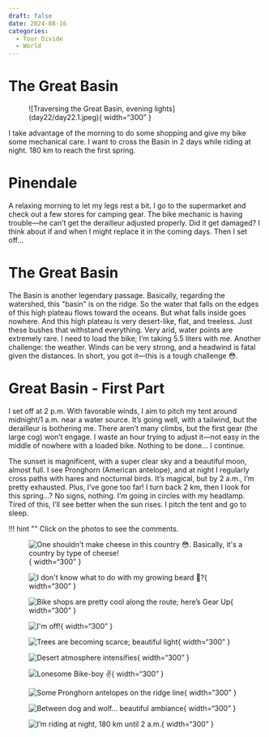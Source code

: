 ```yaml
---
draft: false 
date: 2024-08-16
categories:
  - Tour Divide
  - World
---
```


# The Great Basin

<figure markdown>
![Traversing the Great Basin, evening lights](day22/day22.1.jpeg){ width=“300” }
</figure>

I take advantage of the morning to do some shopping and give my bike some mechanical care. I want to cross the Basin in 2 days while riding at night. 180 km to reach the first spring.

<!-- more -->

# Pinendale 

A relaxing morning to let my legs rest a bit. I go to the supermarket and check out a few stores for camping gear. The bike mechanic is having trouble—he can’t get the derailleur adjusted properly. Did it get damaged? I think about if and when I might replace it in the coming days. Then I set off...

# The Great Basin

The Basin is another legendary passage. Basically, regarding the watershed, this "basin" is on the ridge. So the water that falls on the edges of this high plateau flows toward the oceans. But what falls inside goes nowhere. And this high plateau is very desert-like, flat, and treeless. Just these bushes that withstand everything. Very arid, water points are extremely rare. I need to load the bike; I’m taking 5.5 liters with me. Another challenge: the weather. Winds can be very strong, and a headwind is fatal given the distances. In short, you got it—this is a tough challenge 😳.

# Great Basin - First Part

I set off at 2 p.m. With favorable winds, I aim to pitch my tent around midnight/1 a.m. near a water source. It’s going well, with a tailwind, but the derailleur is bothering me. There aren’t many climbs, but the first gear (the large cog) won’t engage. I waste an hour trying to adjust it—not easy in the middle of nowhere with a loaded bike. Nothing to be done... I continue.

The sunset is magnificent, with a super clear sky and a beautiful moon, almost full. I see Pronghorn (American antelope), and at night I regularly cross paths with hares and nocturnal birds. It’s magical, but by 2 a.m., I’m pretty exhausted. Plus, I’ve gone too far! I turn back 2 km, then I look for this spring...? No signs, nothing. I’m going in circles with my headlamp. Tired of this, I’ll see better when the sun rises. I pitch the tent and go to sleep.

!!! hint ""
    Click on the photos to see the comments.

<figure markdown>

![One shouldn't make cheese in this country 😳. Basically, it's a country by type of cheese!](day22/day22.2.jpeg){ width=“300” }

![I don't know what to do with my growing beard 🤔?](day22/day22.3.jpeg){ width=“300” }

![Bike shops are pretty cool along the route; here’s Gear Up](day22/day22.4.jpeg){ width=“300” }

![I'm off!](day22/day22.5.jpeg){ width=“300” }

![Trees are becoming scarce; beautiful light](day22/day22.6.jpeg){ width=“300” }

![Desert atmosphere intensifies](day22/day22.7.jpeg){ width=“300” }

![Lonesome Bike-boy ✌️](day22/day22.8.jpeg){ width=“300” }

![Some Pronghorn antelopes on the ridge line](day22/day22.9.jpeg){ width=“300” }

![Between dog and wolf... beautiful ambiance](day22/day22.10.jpeg){ width=“300” }

![I’m riding at night, 180 km until 2 a.m.](day22/day22.11.jpeg){ width=“300” }

</figure>
